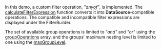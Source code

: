 In this demo, a custom filter operation, *"anyof"*, is implemented. The [calculateFilterExpression](/Documentation/ApiReference/UI_Components/dxFilterBuilder/Configuration/customOperations/#calculateFilterExpression) function converts it into **DataSource**-compatible operations. The compatible and incompatible filter expressions are displayed under the FilterBuilder.

The set of available group operations is limited to *"and"* and *"or"* using the [groupOperations](/Documentation/ApiReference/UI_Components/dxFilterBuilder/Configuration/#groupOperations) array, and the groups&rsquo; maximum nesting level is limited to one using the
[maxGroupLevel](/Documentation/ApiReference/UI_Components/dxFilterBuilder/Configuration/#maxGroupLevel).
<!--split-->
